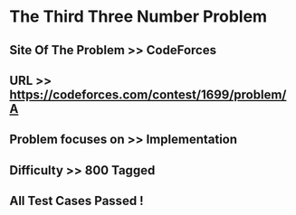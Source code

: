 # The Third Three Number Problem

## Site Of The Problem >> CodeForces

## URL >> https://codeforces.com/contest/1699/problem/A

## Problem focuses on >> Implementation

## Difficulty >> 800 Tagged

## All Test Cases Passed !


